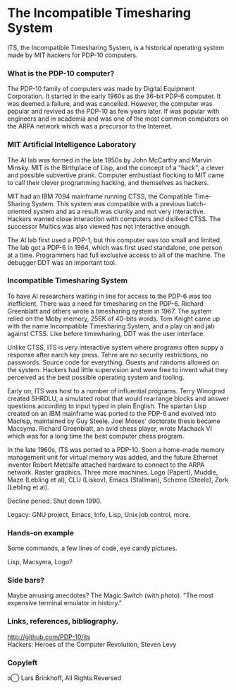 # The Incompatible Timesharing System

ITS, the Incompatible Timesharing System, is a historical operating
system made by MIT hackers for PDP-10 computers.

### What is the PDP-10 computer?

The PDP-10 family of computers was made by Digital Equipment
Corporation.  It started in the early 1960s as the 36-bit PDP-6
computer.  It was deemed a failure, and was cancelled.  However, the
computer was popular and revived as the PDP-10 as few years later.  If
was popular with engineers and in academia and was one of the most
common computers on the ARPA network which was a precursor to the
Internet.

### MIT Artificial Intelligence Laboratory

The AI lab was formed in the late 1950s by John McCarthy and Marvin
Minsky.  MIT is the Birthplace of Lisp, and the concept of a "hack", a
clever and possible subvertive prank.  Computer enthustiast flocking
to MIT came to call their clever programming hacking, and themselves
as hackers.

MIT had an IBM 7094 mainframe running CTSS, the Compatible
Time-Sharing System.  This system was compatible with a previous
batch-oriented system and as a result was clunky and not very
interactive.  Hackers wanted close interaction with computers and
disliked CTSS.  The successor Multics was also viewed has not
interactive enough.

The AI lab first used a PDP-1, but this computer was too small and
limited.  The lab got a PDP-6 in 1964, which was first used
standalone, one person at a time.  Programmers had full exclusive
access to all of the machine.  The debugger DDT was an important tool.

### Incompatible Timesharing System

To have AI researchers waiting in line for access to the PDP-6 was too
inefficient.  There was a need for timesharing on the PDP-6.  Richard
Greenblatt and others wrote a timesharing system in 1967.  The system
relied on the Moby memory, 256K of 40-bits words.  Tom Knight came up
with the name Incompatible Timesharing System, and a play on and jab
against CTSS.  Like before timewharing, DDT was the user interface.

Unlike CTSS, ITS is very interactive system where programs often suppy
a response after earch key press.  Tehre are no security restrictions,
no passwords.  Source code for everything.  Guests and randoms allowed
on the system.  Hackers had little supervision and were free to invent
what they perceived as the best possible operating system and tooling.

Early on, ITS was host to a number of influential programs.  Terry
Winograd created SHRDLU, a simulated robot that would rearrange blocks
and answer questions according to input typed in plain English.  The
spartan Lisp created on an IBM mainframe was ported to the PDP-6 and
evolved into Maclisp, maintained by Guy Steele.  Joel Moses' doctorate
thesis became Macsyma.  Richard Greenblatt, an avid chess player,
wrote Machack VI which was for a long time the best computer chess
program.

In the late 1960s, ITS was ported to a PDP-10.  Soon a home-made
memory management unit for virtual memory was added, and the future
Ethernet inventor Robert Metcalfe attached hardware to connect to the
ARPA network.  Raster graphics.  Three more machines.  Logo (Papert),
Muddle, Maze (Lebling et al), CLU (Liskov), Emacs (Stallman), Scheme
(Steele), Zork (Lebling et al).

Decline period.  Shut down 1990.

Legacy: GNU project, Emacs, Info, Lisp, Unix job control, more.

### Hands-on example

Some commands, a few lines of code, eye candy pictures.

Lisp, Macsyma, Logo?

### Side bars?

Maybe amusing anecdotes?  The Magic Switch (with photo).  "The most
expensive terminal emulator in history."

### Links, references, bibliography.

http://github.com/PDP-10/its  
Hackers: Heroes of the Computer Revolution, Steven Levy  

### Copyleft

ↄ⃝ Lars Brinkhoff, All Rights Reversed
